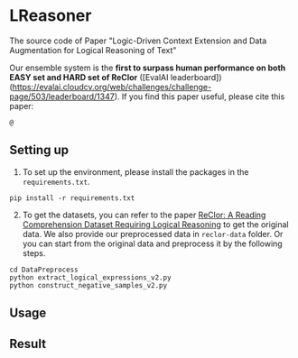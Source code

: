 # LReasoner
The source code of Paper "Logic-Driven Context Extension and Data Augmentation for Logical Reasoning of Text"

Our ensemble system is the **first to surpass human performance on both EASY set and HARD set of ReClor** ([EvalAI leaderboard])(https://evalai.cloudcv.org/web/challenges/challenge-page/503/leaderboard/1347). If you find this paper useful, please cite this paper:
```
@
```

## Setting up
1. To set up the environment, please install the packages in the `requirements.txt`.
```
pip install -r requirements.txt
```

2. To get the datasets, you can refer to the paper [ReClor: A Reading Comprehension Dataset Requiring Logical Reasoning](https://openreview.net/pdf?id=HJgJtT4tvB) to get the original data. We also provide our preprocessed data in `reclor-data` folder. Or you can start from the original data and preprocess it by the following steps.
```
cd DataPreprocess
python extract_logical_expressions_v2.py
python construct_negative_samples_v2.py
```

## Usage


## Result
